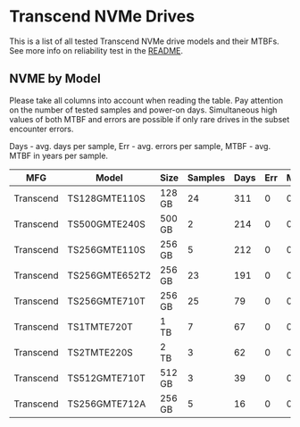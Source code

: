 Transcend NVMe Drives
=====================

This is a list of all tested Transcend NVMe drive models and their MTBFs. See more
info on reliability test in the [README](https://github.com/bsdhw/SMART).

NVME by Model
------------

Please take all columns into account when reading the table. Pay attention on the
number of tested samples and power-on days. Simultaneous high values of both MTBF
and errors are possible if only rare drives in the subset encounter errors.

Days - avg. days per sample,
Err  - avg. errors per sample,
MTBF - avg. MTBF in years per sample.

| MFG       | Model              | Size   | Samples | Days  | Err   | MTBF |
|-----------|--------------------|--------|---------|-------|-------|------|
| Transcend | TS128GMTE110S      | 128 GB | 24      | 311   | 0     | 0.85   |
| Transcend | TS500GMTE240S      | 500 GB | 2       | 214   | 0     | 0.59   |
| Transcend | TS256GMTE110S      | 256 GB | 5       | 212   | 0     | 0.58   |
| Transcend | TS256GMTE652T2     | 256 GB | 23      | 191   | 0     | 0.52   |
| Transcend | TS256GMTE710T      | 256 GB | 25      | 79    | 0     | 0.22   |
| Transcend | TS1TMTE720T        | 1 TB   | 7       | 67    | 0     | 0.18   |
| Transcend | TS2TMTE220S        | 2 TB   | 3       | 62    | 0     | 0.17   |
| Transcend | TS512GMTE710T      | 512 GB | 3       | 39    | 0     | 0.11   |
| Transcend | TS256GMTE712A      | 256 GB | 5       | 16    | 0     | 0.04   |
